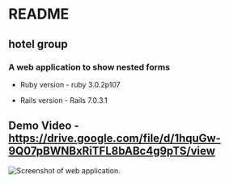 # README

## hotel group

### A web application to show nested forms

* Ruby version - ruby 3.0.2p107

* Rails version - Rails 7.0.3.1

## Demo Video - https://drive.google.com/file/d/1hquGw-9Q07pBWNBxRiTFL8bABc4g9pTS/view

![Screenshot of web application.](https://drive.google.com/file/d/1GhrlRQ95FPDIJR3p-l81KVW86xMluhqg/view)

